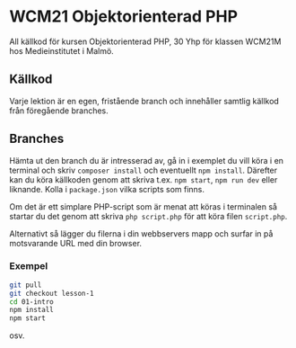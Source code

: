 # WCM21 Objektorienterad PHP

All källkod för kursen Objektorienterad PHP, 30 Yhp för klassen WCM21M hos Medieinstitutet i Malmö.

## Källkod

Varje lektion är en egen, fristående branch och innehåller samtlig källkod från föregående branches.

## Branches

Hämta ut den branch du är intresserad av, gå in i exemplet du vill köra i en terminal och skriv `composer install` och eventuellt `npm install`. Därefter kan du köra källkoden genom att skriva t.ex. `npm start`, `npm run dev` eller liknande. Kolla i `package.json` vilka scripts som finns.

Om det är ett simplare PHP-script som är menat att köras i terminalen så startar du det genom att skriva `php script.php` för att köra filen `script.php`.

Alternativt så lägger du filerna i din webbservers mapp och surfar in på motsvarande URL med din browser.

### Exempel

```bash
git pull
git checkout lesson-1
cd 01-intro
npm install
npm start
```

osv.
